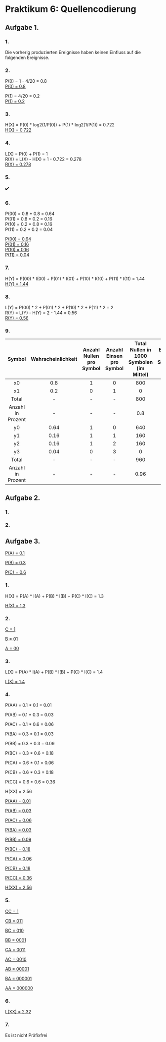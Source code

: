 # Praktikum 6: Quellencodierung

## Aufgabe 1.

### 1.

Die vorherig produzierten Ereignisse haben keinen Einfluss auf die folgenden Ereignisse.

### 2.

P(0) = 1 - 4/20 = 0.8\
<ins>P(0) = 0.8</ins>

P(1) = 4/20 = 0.2\
<u>P(1) = 0.2</u>

### 3.

H(X) = P(0) * log2(1/P(0)) + P(1) * log2(1/P(1)) = 0.722\
<u>H(X) = 0.722</u>

### 4.

L(X) = P(0) + P(1) = 1\
R(X) = L(X) - H(X) = 1 - 0.722 = 0.278\
<u>R(X) = 0.278</u>

### 5.

:heavy_check_mark:

### 6.

P(00) = 0.8 * 0.8 = 0.64\
P(01) = 0.8 * 0.2 = 0.16\
P(10) = 0.2 * 0.8 = 0.16\
P(11) = 0.2 * 0.2 = 0.04

<u>P(00) = 0.64</u>\
<u>P(01) = 0.16</u>\
<u>P(10) = 0.16</u>\
<u>P(11) = 0.04</u>

### 7.

H(Y) = P(00) * I(00) + P(01) * I(01) + P(10) * I(10) + P(11) * I(11) = 1.44\
<u>H(Y) = 1.44</u>

### 8.

L(Y) = P(00) * 2 + P(01) * 2 + P(10) * 2 + P(11) * 2 = 2\
R(Y) = L(Y) - H(Y) = 2 - 1.44 = 0.56\
<u>R(Y) = 0.56</u>

### 9.

|Symbol|Wahrscheinlichkeit|Anzahl Nullen pro Symbol|Anzahl Einsen pro Symbol|Total Nullen in 1000 Symbolen (im Mittel)|Total Einsen in 100 Symbolen (im Mittel)|
|:-:|:-:|:-:|:-:|:-:|:-:|
|x0|0.8|1|0|800|0|
|x1|0.2|0|1|0|200|
|Total|-|-|-|800|200|
|Anzahl in Prozent|-|-|-|0.8|0.2|
|y0|0.64|1|0|640|0|
|y1|0.16|1|1|160|160|
|y2|0.16|1|2|160|320|
|y3|0.04|0|3|0|120|
|Total|-|-|-|960|600|
|Anzahl in Prozent|-|-|-|0.96|0.6|

## Aufgabe 2.

### 1.

### 2.

## Aufgabe 3.

<u>P(A) = 0.1</u>

<u>P(B) = 0.3</u>

<u>P(C) = 0.6</u>

### 1.

H(X) = P(A) * I(A) + P(B) * I(B) + P(C) * I(C) = 1.3

<u>H(X) = 1.3</u>

### 2.

<u>C = 1</u>

<u>B = 01</u>

<u>A = 00</u>

### 3.

L(X) = P(A) * l(A) + P(B) * l(B) + P(C) * l(C) = 1.4

<u>L(X) = 1.4</u>

### 4.

P(AA) = 0.1 * 0.1 = 0.01

P(AB) = 0.1 * 0.3 = 0.03

P(AC) = 0.1 * 0.6 = 0.06

P(BA) = 0.3 * 0.1 = 0.03

P(BB) = 0.3 * 0.3 = 0.09

P(BC) = 0.3 * 0.6 = 0.18

P(CA) = 0.6 * 0.1 = 0.06

P(CB) = 0.6 * 0.3 = 0.18

P(CC) = 0.6 * 0.6 = 0.36

H(XX) = 2.56

<u class="solution">P(AA) = 0.01</u>

<u class="solution">P(AB) = 0.03</u>

<u class="solution">P(AC) = 0.06</u>

<u class="solution">P(BA) = 0.03</u>

<u class="solution">P(BB) = 0.09</u>

<u class="solution">P(BC) = 0.18</u>

<u class="solution">P(CA) = 0.06</u>

<u class="solution">P(CB) = 0.18</u>

<u class="solution">P(CC) = 0.36</u>

<u class="solution">H(XX) = 2.56</u>

### 5.

<u class="solution">CC = 1</u>

<u class="solution">CB = 011</u>

<u class="solution">BC = 010</u>

<u class="solution">BB = 0001</u>

<u class="solution">CA = 0011</u>

<u class="solution">AC = 0010</u>

<u class="solution">AB = 00001</u>

<u class="solution">BA = 000001</u>

<u class="solution">AA = 000000</u>

### 6.

<u class="solution">L(XX) = 2.32</u>

### 7.

Es ist nicht Präfixfrei

